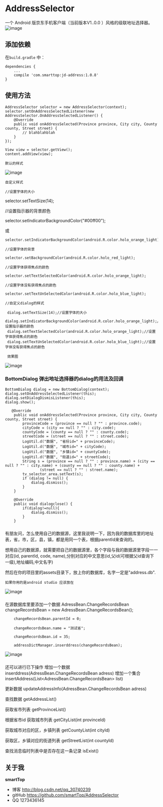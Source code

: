 # AddressSelector

一个 Android 版京东手机客户端（当前版本V1..0.0 ）风格的级联地址选择器。
     ![image](https://github.com/smartTop/AddressSelector/blob/master/screenshots/screenshot1.gif)
## 添加依赖

在`build.gradle` 中：

    dependencies {
        ...
        compile 'com.smarttop:jd-address:1.0.8'
    }
    
## 使用方法

    AddressSelector selector = new AddressSelector(context);
    selector.setOnAddressSelectedListener(new AddressSelector.OnAddressSelectedListener() {
        @Override
        public void onAddressSelected(Province province, City city, County county, Street street) {
            // blahblahblah
        }
    });
            
    View view = selector.getView();
    content.addView(view);

    默认的样式
![image](https://github.com/smartTop/AddressSelector/blob/master/screenshots/screenshort4.png)


    自定义样式

    //设置字体的大小

 selector.setTextSize(14);

 //设置指示器的背景颜色

   selector.setIndicatorBackgroundColor("#00ff00");

   或

    selector.setIndicatorBackgroundColor(android.R.color.holo_orange_light);

    //设置字体的背景

    selector.setBackgroundColor(android.R.color.holo_red_light);

    //设置字体获得焦点的颜色

    selector.setTextSelectedColor(android.R.color.holo_orange_light);

    //设置字体没有获得焦点的颜色

    selector.setTextUnSelectedColor(android.R.color.holo_blue_light);

    //自定义dialog的样式

     dialog.setTextSize(14);//设置字体的大小
     dialog.setIndicatorBackgroundColor(android.R.color.holo_orange_light);//设置指示器的颜色
     dialog.setTextSelectedColor(android.R.color.holo_orange_light);//设置字体获得焦点的颜色
     dialog.setTextUnSelectedColor(android.R.color.holo_blue_light);//设置字体没有获得焦点的颜色

     效果图
![image](https://github.com/smartTop/AddressSelector/blob/master/screenshots/screenshort5.png)


### BottomDialog  弹出地址选择器的dialog的用法及回调

    BottomDialog dialog = new BottomDialog(context);
    dialog.setOnAddressSelectedListener(this);
    dialog.setDialogDismisListener(this);
    dialog.show();

       @Override
        public void onAddressSelected(Province province, City city, County county, Street street) {
            provinceCode = (province == null ? "" : province.code);
            cityCode = (city == null ? "" : city.code);
            countyCode = (county == null ? "" : county.code);
            streetCode = (street == null ? "" : street.code);
            LogUtil.d("数据", "省份id=" + provinceCode);
            LogUtil.d("数据", "城市id=" + cityCode);
            LogUtil.d("数据", "乡镇id=" + countyCode);
            LogUtil.d("数据", "街道id=" + streetCode);
            String s = (province == null ? "" : province.name) + (city == null ? "" : city.name) + (county == null ? "" : county.name) +
                    (street == null ? "" : street.name);
            tv_selector_area.setText(s);
            if (dialog != null) {
                dialog.dismiss();
            }
        }

        @Override
        public void dialogclose() {
            if(dialog!=null){
                dialog.dismiss();
            }
        }
###
有朋友问，怎么使用自己的数据源，这里我说明一下，因为我的数据库里的地址表，省，市，区，县，镇，都是用同一个表，根据parentId来查询的。

想用自己的数据源，就需要把自己的数据源里，各个字段与我的数据源里字段一一对应(id, parentId, code, name),分别对应的中文意思(id,父id(可根据父id查询下一级),地址编码,中文名字)

然后在你的项目里的assets目录下，放上你的数据库，名字一定是"address.db".

    如果你用的是android studio 应该放在
 ![image](https://github.com/smartTop/AddressSelector/blob/master/screenshots/screenshort2.png)
###
在源数据库里要添加一个数据
 AdressBean.ChangeRecordsBean changeRecordsBean = new AdressBean.ChangeRecordsBean();

        changeRecordsBean.parentId = 0;

        changeRecordsBean.name = "测试省";

        changeRecordsBean.id = 35;

        addressDictManager.inserddress(changeRecordsBean);
![image](https://github.com/smartTop/AddressSelector/blob/master/screenshots/screenshort3.png)
###
 还可以进行已下操作 增加一个数据 inserddress(AdressBean.ChangeRecordsBean adress)  增加一个集合insertAddress(List<AdressBean.ChangeRecordsBean> list)

 更新数据 updateAddressInfo(AdressBean.ChangeRecordsBean adress)

 查找数据 getAddressList()

 获取省市列表 getProvinceList()

 根据省市id 获取城市列表 getCityList(int  provinceId)

 获取城市对应的区，乡镇列表 getCountyList(int cityId)

 获取区，乡镇对应的街道列表 getStreetList(int countyId)

  查找消息临时列表中是否存在这一条记录  isExist()
## 关于我

**smartTop**

- 博客 http://blog.csdn.net/qq_30740239
- gitHub https://github.com/smartTop/AddressSelector
- QQ 1273436145
